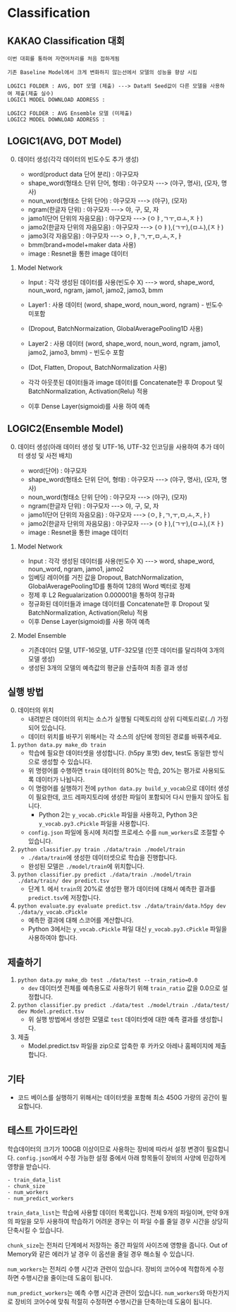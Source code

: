 # Classification

## KAKAO Classification 대회
    이번 대회를 통하여 자연어처리를 처음 접하게됨
    
    기존 Baseline Model에서 크게 변화하지 않는선에서 모델의 성능을 향상 시킴

    LOGIC1 FOLDER : AVG, DOT 모델 (제출) ---> Data의 Seed값이 다른 모델을 사용하여 제출(제출 실수)
    LOGIC1 MODEL DOWNLOAD ADDRESS : 
    
    LOGIC2 FOLDER : AVG Ensemble 모델 (미제출)
    LOGIC2 MODEL DOWNLOAD ADDRESS : 

## LOGIC1(AVG, DOT Model)

0. 데이터 생성(각각 데이터의 빈도수도 추가 생성)
    - word(product data 단어 분리) : 야구모자
    - shape_word(형태소 단위 단어, 형태) : 야구모자 ---> (야구, 명사), (모자, 명사)
    - noun_word(형태소 단위 단어) : 야구모자 ---> (야구), (모자)
    - ngram(한글자 단위) : 야구모자 ---> 야, 구, 모, 자
    - jamo1(단어 단위의 자음모음) : 야구모자 ---> (ㅇㅑ,ㄱㅜ,ㅁㅗ,ㅈㅏ)
    - jamo2(한글자 단위의 자음모음) : 야구모자 ---> (ㅇㅑ),(ㄱㅜ),(ㅁㅗ),(ㅈㅏ)
    - jamo3(각 자음모음) : 야구모자 ---> ㅇ,ㅑ,ㄱ,ㅜ,ㅁ,ㅗ,ㅈ,ㅏ
    - bmm(brand+model+maker data 사용)
    - image : Resnet을 통한 image 데이터
    
1. Model Network
    - Input : 각각 생성된 데이터를 사용(빈도수 X) ---> word, shape_word, noun_word, ngram, jamo1, jamo2, jamo3, bmm
    
    - Layer1 : 사용 데이터 (word, shape_word, noun_word, ngram) - 빈도수 미포함
    - (Dropout, BatchNormaization, GlobalAveragePooling1D 사용)
    
    - Layer2 : 사용 데이터 (word, shape_word, noun_word, ngram, jamo1, jamo2, jamo3, bmm) - 빈도수 포함
    - (Dot, Flatten, Dropout, BatchNormalization 사용)
    
    - 각각 아웃풋된 데이터들과 image 데이터를 Concatenate한 후 Dropout 및 BatchNormalization, Activation(Relu) 적용
    - 이후 Dense Layer(sigmoid)를 사용 하여 예측
    
    
## LOGIC2(Ensemble Model)

0. 데이터 생성(아래 데이터 생성 및 UTF-16, UTF-32 인코딩을 사용하여 추가 데이터 생성 및 사전 배치)
    - word(단어) : 야구모자
    - shape_word(형태소 단위 단어, 형태) : 야구모자 ---> (야구, 명사), (모자, 명사)
    - noun_word(형태소 단위 단어) : 야구모자 ---> (야구), (모자)
    - ngram(한글자 단위) : 야구모자 ---> 야, 구, 모, 자
    - jamo1(단어 단위의 자음모음) : 야구모자 ---> (ㅇ,ㅑ,ㄱ,ㅜ,ㅁ,ㅗ,ㅈ,ㅏ)
    - jamo2(한글자 단위의 자음모음) : 야구모자 ---> (ㅇㅑ),(ㄱㅜ),(ㅁㅗ),(ㅈㅏ)
    - image : Resnet을 통한 image 데이터
    
1. Model Network
    - Input : 각각 생성된 데이터를 사용(빈도수 X) ---> word, shape_word, noun_word, ngram, jamo1, jamo2
    - 임베딩 레이어를 거친 값을 Dropout, BatchNormalization, GlobalAveragePooling1D를 통하여 128의 Word 벡터로 정제 
    - 정제 후 L2 Regualarization 0.000001을 통하여 정규화
    - 정규화된 데이터들과 image 데이터를 Concatenate한 후 Dropout 및 BatchNormalization, Activation(Relu) 적용
    - 이후 Dense Layer(sigmoid)를 사용 하여 예측
    
2. Model Ensemble
    - 기존데이터 모델, UTF-16모델, UTF-32모델 (인풋 데이터를 달리하여 3개의 모델 생성)
    - 생성된 3개의 모델의 예측값의 평균을 산출하여 최종 결과 생성


## 실행 방법

0. 데이터의 위치
    - 내려받은 데이터의 위치는 소스가 실행될 디렉토리의 상위 디렉토리로(../) 가정되어 있습니다.
    - 데이터 위치를 바꾸기 위해서는 각 소스의 상단에 정의된 경로를 바꿔주세요.
1. `python data.py make_db train`
    - 학습에 필요한 데이터셋을 생성합니다. (h5py 포맷) dev, test도 동일한 방식으로 생성할 수 있습니다.
    - 위 명령어를 수행하면 `train` 데이터의 80%는 학습, 20%는 평가로 사용되도록 데이터가 나뉩니다.
    - 이 명령어를 실행하기 전에 `python data.py build_y_vocab`으로 데이터 생성이 필요한데, 코드 레파지토리에 생성한 파일이 포함되어 다시 만들지 않아도 됩니다. 
      - Python 2는 `y_vocab.cPickle` 파일을 사용하고, Python 3은 `y_vocab.py3.cPickle` 파일을 사용합니다.
    - `config.json` 파일에 동시에 처리할 프로세스 수를 `num_workers`로 조절할 수 있습니다.
2. `python classifier.py train ./data/train ./model/train`
    - `./data/train`에 생성한 데이터셋으로 학습을 진행합니다.
    - 완성된 모델은 `./model/train`에 위치합니다.
3. `python classifier.py predict ./data/train ./model/train ./data/train/ dev predict.tsv`
    - 단계 1. 에서 `train`의 20%로 생성한 평가 데이터에 대해서 예측한 결과를 `predict.tsv`에 저장합니다.
4. `python evaluate.py evaluate predict.tsv ./data/train/data.h5py dev ./data/y_vocab.cPickle`
    - 예측한 결과에 대해 스코어를 계산합니다.
    - Python 3에서는 `y_vocab.cPickle` 파일 대신 `y_vocab.py3.cPickle` 파일을 사용하여야 합니다.


## 제출하기
1. `python data.py make_db test ./data/test --train_ratio=0.0`
    - `dev` 데이터셋 전체를 예측용도로 사용하기 위해 `train_ratio` 값을 0.0으로 설정합니다.
2. `python classifier.py predict ./data/test ./model/train ./data/test/ dev Model.predict.tsv`
    - 위 실행 방법에서 생성한 모델로 `test` 데이터셋에 대한 예측 결과를 생성합니다.
3. 제출
    - Model.predict.tsv 파일을 zip으로 압축한 후 카카오 아레나 홈페이지에 제출합니다.
    
    
## 기타
- 코드 베이스를 실행하기 위해서는 데이터셋을 포함해 최소 450G 가량의 공간이 필요합니다.

## 테스트 가이드라인
학습데이터의 크기가 100GB 이상이므로 사용하는 장비에 따라서 설정 변경이 필요합니다. `config.json`에서 수정 가능한 설정 중에서 아래 항목들이 장비의 사양에 민감하게 영향을 받습니다.

    - train_data_list
    - chunk_size
    - num_workers
    - num_predict_workers


`train_data_list`는 학습에 사용할 데이터 목록입니다. 전체 9개의 파일이며, 만약 9개의 파일을 모두 사용하여 학습하기 어려운 경우는 이 파일 수를 줄일 경우 시간을 상당히 단축시킬 수 있습니다. 

`chunk_size`는 전처리 단계에서 저장하는 중간 파일의 사이즈에 영향을 줍니다. Out of Memory와 같은 에러가 날 경우 이 옵션을 줄일 경우 해소될 수 있습니다.

`num_workers`는 전처리 수행 시간과 관련이 있습니다. 장비의 코어수에 적합하게 수정하면 수행시간을 줄이는데 도움이 됩니다.

`num_predict_workers`는 예측 수행 시간과 관련이 있습니다. `num_workers`와 마찬가지로 장비의 코어수에 맞춰 적절히 수정하면 수행시간을 단축하는데 도움이 됩니다.
